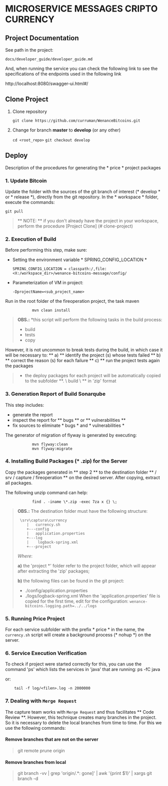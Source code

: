 # MICROSERVICE MESSAGES CRIPTO CURRENCY

## Project Documentation

See path in the project:
 
`docs/developer_guide/developer_guide.md`

And, when running the service you can check the following link to see the specifications of the endpoints used in the following link

http://localhost:8080/swagger-ui.html#/

## Clone Project
1. Clone repository 

	`git clone https://github.com/curruman/WenanceBitcoins.git`

2. Change for branch **master** to **develop** (or any other)

	`cd <root_repo>`
	`git checkout develop`

##  Deploy
Description of the procedures for generating the * price * project packages

### 1. Update Bitcoin
Update the folder with the sources of the git branch of interest (* develop * or * release *), directly from the git repository.
In the * workspace * folder, execute the commands:

    git pull

> ** NOTE: ** if you don't already have the project in your workspace, perform the procedure [Project Clone] (# clone-project)

### 2. Execution of Build
Before performing this step, make sure:

- Setting the environment variable * SPRING_CONFIG_LOCATION *
  
	`SPRING_CONFIG_LOCATION = classpath:/,file:<X:/workspace_dir>/wenance-bitcoins-message/config/`

- Parameterization of VM in project:
	
	`-DprojectName=<sub_project_name>`

Run in the root folder of the fireoperation project, the task maven

				mvn clean install
		
> **OBS.:** 
> *this script will perform the following tasks in the build process:
> * build
> * tests
> * copy
>
However, it is not uncommon to break tests during the build, in which case it will be necessary to:
** a) ** identify the project (s) whose tests failed
** b) ** correct the reason (s) for each failure
** c) ** run the project tests again the packages
> * the deploy packages for each project will be automatically copied to the subfolder **. \ build \  ** in 'zip' format

### 3. Generation Report of Build Sonarqube
This step includes:
* generate the report
* inspect the report for ** bugs ** or ** vulnerabilities **
* fix sources to eliminate * bugs * and * vulnerabilities *

The generator of migration of flyway is generated by executing:

				mvn flyway:clean
				mvn flyway:migrate

### 4. Installing Build Packages (* .zip) for the Server
Copy the packages generated in ** step 2 ** to the destination folder ** / srv / capture / fireoperation ** on the desired server. After copying, extract all packages.

The following unzip command can help:

				find . -iname \*.zip -exec 7za x {} \;

 > **OBS.:** The destination folder must have the following structure:
  > ```  
  >  \srv\captura\currency
  >		|   currency.sh
  >		+---config
  >		|   application.properties
  >		+---log
  >		|    logback-spring.xml
  >		+---project
  >```
  > *Where*:
  > 
 > **a)** the 'project *' folder refer to the project folder, which will appear after extracting the 'zip' packages;
 > 
 > **b)** the following files can be found in the git project:
 > * ./config/application.properties
 > * ./logs/logback-spring.xml
	 		When the 'application.properties' file is copied for the first time,
			edit for the configuration:
			   `wenance-bitcoins.logging.path=../../logs`

### 5. Running Price Project
For each service subfolder with the prefix * price * in the name, the `currency.sh` script will create a background process (* nohup *) on the server.

### 6. Service Execution Verification
To check if project were started correctly for this, you can use the command 'ps' which lists the services in 'java' that are running:
		ps -fC java
			
or:

		tail -f log/<filen>.log -n 2000000


### 7. Dealing with `Merge Request`

The capture team works with `Merge Request` and thus facilitates ** Code Review **.
However, this technique creates many branches in the project. So it is necessary to delete the local branches from time to time.
For this we use the following commands:

#### Remove branches that are not on the server
> git remote prune origin

#### Remove branches from local

> git branch -vv | grep 'origin/.*: gone]' | awk '{print $1}' | xargs git branch -d
